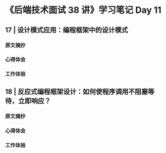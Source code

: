# 《后端技术面试 38 讲》学习笔记 Day 11

## 17 | 设计模式应用：编程框架中的设计模式

### 原文摘抄

### 心得体会


### 工作体验

## 18 | 反应式编程框架设计：如何使程序调用不阻塞等待，立即响应？

### 原文摘抄

### 心得体会


### 工作体验

